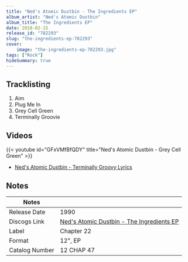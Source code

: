 ```yaml
---
title: "Ned's Atomic Dustbin - The Ingredients EP"
album_artist: "Ned's Atomic Dustbin"
album_title: "The Ingredients EP"
date: 2018-02-15
release_id: "782293"
slug: "the-ingredients-ep-782293"
cover:
    image: "the-ingredients-ep-782293.jpg"
tags: ["Rock"]
hideSummary: true
---
```


## Tracklisting
1. Aim
2. Plug Me In
3. Grey Cell Green
4. Terminally Groovie

## Videos
{{< youtube id="GFxVMfBfQDY" title="Ned's Atomic Dustbin - Grey Cell Green" >}}
- [Ned's Atomic Dustbin - Terminally Groovy Lyrics](https://www.youtube.com/watch?v=pSgNYq7N2X0)

## Notes

| Notes          |             |
| ---------------| ----------- |
| Release Date   | 1990 |
| Discogs Link   | [Ned's Atomic Dustbin - The Ingredients EP](https://www.discogs.com/release/782293) |
| Label          | Chapter 22 |
| Format         | 12\", EP |
| Catalog Number | 12 CHAP 47 |


